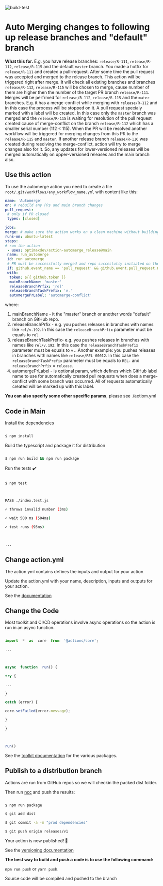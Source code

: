 ![build-test](https://github.com/optimaxdev/action-automerge_release/workflows/build-test/badge.svg)

# Auto Merging changes to following up release branches and "default" branch



**What this for.**
E.g. you have release branches:
``release/R-111``, ``release/R-112``, ``release/R-115`` and the default ``master`` branch.
You made a hotfix for ``release/R-111`` and created a pull-request. After some time the pull request was accepted and merged to the release branch. This action will be triggered right after merge. It will check all existing branches and branches ``release/R-112``, ``release/R-115`` will be chosen to merge, cause number of them are higher then the number of the target PR branch ``release/R-111``. Merges will be perfrmed for ``release/R-112``, ``release/R-115`` and the ``mater`` branches. E.g. it has a merge-conflict while merging with ``release/R-112`` and in this case the process will be stopped on it. A pull request specialy marked with a label will be created. In this case only the ``master`` branch was merged and the ``release/R-115`` is waiting for resolution of the pull request created cause of merge-conflict on the branch ``release/R-112`` which has a smaller serial number (112 < 115). When the PR will be resolved another workflow will be triggered for merging changes from this PR to the ``release/R-115`` and ``master``. If another release branch ``release/R-116`` was created during resolving the merge-conflict, action will try to merge changes also for it.
 So, any updates for lower-versioned releases will be merged automatically on upper-versioned releases and the main branch also.
  


## Use this action



To use the automerge action you need to create a file ``root/.git/workflows/any_workflow_name.yml`` with content like this:
```yaml
name: 'Automerge'
on: # rebuild any PRs and main branch changes
pull_request:
 # only if PR closed
 types: [closed]

jobs:
merge: # make sure the action works on a clean machine without building
runs-on: ubuntu-latest
steps:
# run the action
 - uses: optimaxdev/action-automerge_release@main
 name: run_automerge
 id: run_automerge
 # PR must be successfully merged and repo succesfully initiated on the previous step
 if: github.event_name == 'pull_request' && github.event.pull_request.merged == true
 with:
  token: ${{ github.token }}
  mainBranchName: 'master'
  releaseBranchPrfix: 'rel'
  releaseBranchTaskPrefix: 'v.'
  automergePrLabel: 'automerge-conflict'

```

where:

 1. mainBranchName - it the "master" branch or another words "default" branch on GitHub repo.
 2. releaseBranchPrfix - e.g. you pushes releases in branches with names like ``rel/v.192``. In this case the ``releaseBranchPrfix`` parameter must be equals to ``rel``.
 3. releaseBranchTaskPrefix- e.g. you pushes releases in branches with names like ``rel/v.192``. In this case the ``releaseBranchTaskPrefix`` parameter must be equals to ``v.``. Another example: you pushes releases in branches with names like ``release/REL-00012``. In this case the ``releaseBranchTaskPrefix`` parameter must be equals to ``REL-`` and ``releaseBranchPrfix`` = ``release``.
 4. automergePrLabel - is optional param, which defines which GitHub label name to use for automatically created pull requests when does a merge-conflict with some branch was occurred. All of requests automatically created will be marked up with this label.

**You can also specify some other specific params**, please see ./actiom.yml

  

## Code in Main


Install the dependencies

```bash

$ npm install

```

  

Build the typescript and package it for distribution

```bash

$ npm run build && npm run package

```

  

Run the tests :heavy_check_mark:

```bash

$ npm test

  

PASS ./index.test.js

✓ throws invalid number (3ms)

✓ wait 500 ms (504ms)

✓ test runs (95ms)

  

...

```

  

## Change action.yml

  

The action.yml contains defines the inputs and output for your action.

  

Update the action.yml with your name, description, inputs and outputs for your action.

  

See the [documentation](https://help.github.com/en/articles/metadata-syntax-for-github-actions)

  

## Change the Code

  

Most toolkit and CI/CD operations involve async operations so the action is run in an async function.

  

```javascript

import  *  as  core  from  '@actions/core';

...

  

async  function  run() {

try {

...

}

catch (error) {

core.setFailed(error.message);

}

}

  

run()

```

  

See the [toolkit documentation](https://github.com/actions/toolkit/blob/master/README.md#packages) for the various packages.

  

## Publish to a distribution branch

  

Actions are run from GitHub repos so we will checkin the packed dist folder.

  

Then run [ncc](https://github.com/zeit/ncc) and push the results:

```bash

$ npm run package

$ git add dist

$ git commit -a -m "prod dependencies"

$ git push origin releases/v1

```

  

Your action is now published! :rocket:

  

See the [versioning documentation](https://github.com/actions/toolkit/blob/master/docs/action-versioning.md)

  

**The best way to build and push a code is to use the following command:**

```npm run push``` or ```yarn push```.

Source code will be compiled and pushed to the branch

